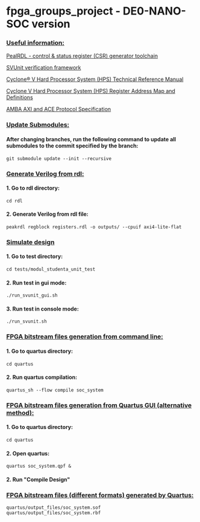 # fpga_groups_project - DE0-NANO-SOC version

### <ins>Useful information:</ins>
[PealRDL - control & status register (CSR) generator toolchain](https://peakrdl.readthedocs.io/en/latest/index.html)

[SVUnit verification framework](https://docs.svunit.org/en/stable/)

[Cyclone® V Hard Processor System (HPS) Technical Reference Manual](https://www.intel.com/content/www/us/en/docs/programmable/683126/21-2/hard-processor-system-technical-reference.html)

[Cyclone V Hard Processor System (HPS) Register Address Map and Definitions](https://www.intel.com/content/www/us/en/programmable/hps/cyclone-v/hps.html)

[AMBA AXI and ACE Protocol Specification](https://developer.arm.com/documentation/ihi0022/e)

### <ins>Update Submodules:</ins>
#### After changing branches, run the following command to update all submodules to the commit specified by the branch:

    git submodule update --init --recursive

### <ins>Generate Verilog from rdl:</ins>
#### 1. Go to rdl directory:

    cd rdl

#### 2. Generate Verilog from rdl file:

    peakrdl regblock registers.rdl -o outputs/ --cpuif axi4-lite-flat

### <ins>Simulate design</ins>
#### 1. Go to test directory:

    cd tests/modul_studenta_unit_test

#### 2. Run test in gui mode:

    ./run_svunit_gui.sh

#### 3. Run test in console mode:

    ./run_svunit.sh

### <ins>FPGA bitstream files generation from command line:</ins>
#### 1. Go to quartus directory:

    cd quartus

#### 2. Run quartus compilation:

    quartus_sh --flow compile soc_system

### <ins>FPGA bitstream files generation from Quartus GUI (alternative method):</ins>
#### 1. Go to quartus directory:

    cd quartus

#### 2. Open quartus:

    quartus soc_system.qpf &

#### 2. Run "Compile Design"

### <ins>FPGA bitstream files (different formats) generated by Quartus:</ins>

    quartus/output_files/soc_system.sof
    quartus/output_files/soc_system.rbf
